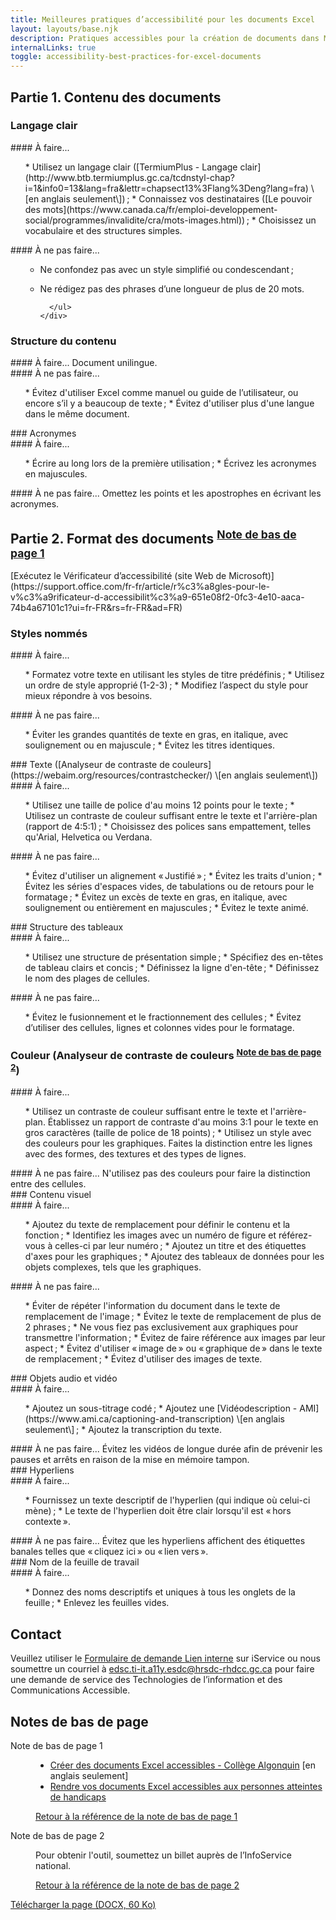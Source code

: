 ```yaml
---
title: Meilleures pratiques d’accessibilité pour les documents Excel
layout: layouts/base.njk
description: Pratiques accessibles pour la création de documents dans Microsoft Excel.
internalLinks: true
toggle: accessibility-best-practices-for-excel-documents
---
```


## Partie 1. Contenu des documents

### Langage clair

<div class="row">
    <div class="col-md-6">
#### À faire...
        <ul class="lst-spcd">
*   Utilisez un langage clair ([TermiumPlus - Langage clair](http://www.btb.termiumplus.gc.ca/tcdnstyl-chap?i=1&info0=13&lang=fra&lettr=chapsect13%3Flang%3Deng?lang=fra) \[en anglais seulement\]) ;
*   Connaissez vos destinataires ([Le pouvoir des mots](https://www.canada.ca/fr/emploi-developpement-social/programmes/invalidite/cra/mots-images.html)) ;
*   Choisissez un vocabulaire et des structures simples.
        </ul>
    </div>
    <div class="col-md-6">
#### À ne pas faire...
        <ul class="lst-spcd">

- Ne confondez pas avec un style simplifié ou condescendant ;
- Ne rédigez pas des phrases d’une longueur de plus de 20 mots.

        </ul>
      </div>

  </div>

### Structure du contenu

<div class="row">
    <div class="col-md-6">
#### À faire...
Document unilingue.
    </div>
    <div class="col-md-6">
#### À ne pas faire...
        <ul class="lst-spcd">
*   Évitez d'utiliser Excel comme manuel ou guide de l’utilisateur, ou encore s’il y a beaucoup de texte ;
*   Évitez d'utiliser plus d'une langue dans le même document.
        </ul>
    </div>
</div>
### Acronymes
<div class="row">
    <div class="col-md-6">
#### À faire...
        <ul class="lst-spcd">
*   Écrire au long lors de la première utilisation ;
*   Écrivez les acronymes en majuscules.
        </ul>
    </div>
    <div class="col-md-6">
#### À ne pas faire...
Omettez les points et les apostrophes en écrivant les acronymes.
    </div>
</div>
<h2>Partie 2. Format des documents <sup id="fn1-rf"><a
    class="fn-lnk" href="#fn1"><span class="wb-inv">Note de bas de page </span>1</a></sup></h2>
[Exécutez le Vérificateur d’accessibilité (site Web de Microsoft)](https://support.office.com/fr-fr/article/r%c3%a8gles-pour-le-v%c3%a9rificateur-d-accessibilit%c3%a9-651e08f2-0fc3-4e10-aaca-74b4a67101c1?ui=fr-FR&rs=fr-FR&ad=FR)
<h3>Styles nommés</h3>
<div class="row">
    <div class="col-md-6">
#### À faire...
        <ul class="lst-spcd">
*   Formatez votre texte en utilisant les styles de titre prédéfinis ;
*   Utilisez un ordre de style approprié (1-2-3) ;
*   Modifiez l’aspect du style pour mieux répondre à vos besoins.
</ul>
    </div>
    <div class="col-md-6">
#### À ne pas faire...
        <ul class="lst-spcd">
*   Éviter les grandes quantités de texte en gras, en italique, avec soulignement ou en majuscule ;
*   Évitez les titres identiques.
</ul>
    </div>
</div>
### Texte ([Analyseur de contraste de couleurs](https://webaim.org/resources/contrastchecker/) \[en anglais seulement\])
<div class="row">
    <div class="col-md-6">
#### À faire...
        <ul class="lst-spcd">
*   Utilisez une taille de police d'au moins 12 points pour le texte ;
*   Utilisez un contraste de couleur suffisant entre le texte et l'arrière-plan (rapport de 4:5:1) ;
*   Choisissez des polices sans empattement, telles qu'Arial, Helvetica ou Verdana.
        </ul>
    </div>
    <div class="col-md-6">
#### À ne pas faire...
        <ul class="lst-spcd">
*   Évitez d'utiliser un alignement « Justifié » ;
*   Évitez les traits d'union ;
*   Évitez les séries d'espaces vides, de tabulations ou de retours pour le formatage ;
*   Évitez un excès de texte en gras, en italique, avec soulignement ou entièrement en majuscules ;
*   Évitez le texte animé.
        </ul>
    </div>
</div>
### Structure des tableaux
<div class="row">
    <div class="col-md-6">
#### À faire...
        <ul class="lst-spcd">
*   Utilisez une structure de présentation simple ;
*   Spécifiez des en-têtes de tableau clairs et concis ;
*   Définissez la ligne d'en-tête ;
*   Définissez le nom des plages de cellules.
        </ul>
    </div>
    <div class="col-md-6">
#### À ne pas faire...
        <ul class="lst-spcd">
*   Évitez le fusionnement et le fractionnement des cellules ;
*   Évitez d’utiliser des cellules, lignes et colonnes vides pour le formatage.
        </ul>
    </div>
</div>
<h3>Couleur
    (Analyseur de contraste de couleurs
    <sup id="fn2-rf"><a
    class="fn-lnk" href="#fn2"><span class="wb-inv">Note de bas de page </span>2</a></sup>)
</h3>
<div class="row">
    <div class="col-md-6">
#### À faire...
        <ul class="lst-spcd">
*   Utilisez un contraste de couleur suffisant entre le texte et l'arrière-plan. Établissez un rapport de contraste d'au moins 3:1 pour le texte en gros caractères (taille de police de 18 points) ;
*   Utilisez un style avec des couleurs pour les graphiques. Faites la distinction entre les lignes avec des formes, des textures et des types de lignes.
        </ul>
    </div>
    <div class="col-md-6">
#### À ne pas faire...
N'utilisez pas des couleurs pour faire la distinction entre des cellules.
    </div>
</div>
### Contenu visuel
<div class="row">
    <div class="col-md-6">
#### À faire...
        <ul class="lst-spcd">
*   Ajoutez du texte de remplacement pour définir le contenu et la fonction ;
*   Identifiez les images avec un numéro de figure et référez-vous à celles-ci par leur numéro ;
*   Ajoutez un titre et des étiquettes d'axes pour les graphiques ;
*   Ajoutez des tableaux de données pour les objets complexes, tels que les graphiques.
        </ul>
    </div>
    <div class="col-md-6">
#### À ne pas faire...
        <ul class="lst-spcd">
*   Éviter de répéter l'information du document dans le texte de remplacement de l'image ;
*   Évitez le texte de remplacement de plus de 2 phrases ;
*   Ne vous fiez pas exclusivement aux graphiques pour transmettre l'information ;
*   Évitez de faire référence aux images par leur aspect ;
*   Évitez d'utiliser « image de » ou « graphique de » dans le texte de remplacement ;
*   Évitez d'utiliser des images de texte.
        </ul>
    </div>
</div>
### Objets audio et vidéo
<div class="row">
    <div class="col-md-6">
#### À faire...
        <ul class="lst-spcd">
*   Ajoutez un sous-titrage codé ;
*   Ajoutez une [Vidéodescription - AMI](https://www.ami.ca/captioning-and-transcription) \[en anglais seulement\] ;
*   Ajoutez la transcription du texte.
        </ul>
    </div>
    <div class="col-md-6">
#### À ne pas faire...
Évitez les vidéos de longue durée afin de prévenir les pauses et arrêts en raison de la mise en mémoire tampon.
    </div>
</div>
### Hyperliens
<div class="row">
    <div class="col-md-6">
#### À faire...
        <ul class="lst-spcd">
*   Fournissez un texte descriptif de l'hyperlien (qui indique où celui-ci mène) ;
*   Le texte de l'hyperlien doit être clair lorsqu'il est « hors contexte ».
        </ul>
    </div>
    <div class="col-md-6">
#### À ne pas faire...
Évitez que les hyperliens affichent des étiquettes banales telles que « cliquez ici » ou « lien vers ».
    </div>
</div>
### Nom de la feuille de travail
<div class="row">
    <div class="col-md-6">
#### À faire...
        <ul class="lst-spcd">
*   Donnez des noms descriptifs et uniques à tous les onglets de la feuille ;
*   Enlevez les feuilles vides.
            </ul>
    </div>

</div>

## Contact

<p>Veuillez utiliser le <a href="http://iservice.prv/fra/giti/A11E/admission.shtml">Formulaire de demande <i
            class="fas fa-external-link-square-alt"></i><span class="wb-inv"> Lien interne</span></a> sur
    iService ou nous soumettre un courriel &agrave; <a
        href="mailto:edsc.ti-it.a11y.esdc@hrsdc-rhdcc.gc.ca">edsc.ti-it.a11y.esdc@hrsdc-rhdcc.gc.ca</a> pour
    faire une demande de service des Technologies de l&rsquo;information et des Communications Accessible.</p>
<aside class="wb-fnote" role="note">
    <h2 id="fn">Notes de bas de page</h2>
    <dl>
        <dt>Note de bas de page 1</dt>
        <dd id="fn1">
            <ul>
                <li><a href="https://www.algonquincollege.com/accessibility-resources/accessible-education-tools/creating-accessible-documents/">Cr&eacute;er des documents Excel accessibles - Coll&egrave;ge Algonquin</a> [en anglais seulement]</li>
                <li><a href="https://support.office.com/fr-fr/article/rendre-vos-documents-excel-accessibles-aux-personnes-atteintes-de-handicaps-6cc05fc5-1314-48b5-8eb3-683e49b3e593?ui=fr-FR&amp;rs=fr-FR&amp;ad=FR">Rendre vos documents Excel accessibles aux personnes atteintes de handicaps</a></li>
                </ul>
            <p class="fn-rtn"><a href="#fn1-rf"><span class="wb-inv">Retour à la référence de la note de bas de
                        page </span>1
                </a></p>
        </dd>
        <dt>Note de bas de page 2</dt>
        <dd id="fn2">
            <p>Pour obtenir l'outil, soumettez un billet auprès de l’InfoService national.</p>
            <p class="fn-rtn"><a href="#fn2-rf"><span class="wb-inv">Retour à la référence de la note de bas de
                        page </span>2</a></p>
        </dd>
    </dl>
</aside>
<p><a class="btn btn-primary" href="../../../docs/Accessibility_Best_Practices_for_Excel_Documents_FR.docx" role="button">Télécharger la page (DOCX, 60 Ko)</a></p>
